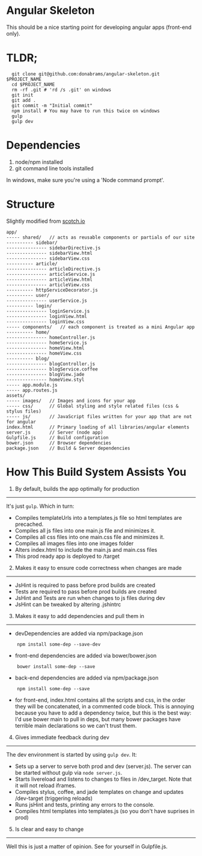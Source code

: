Angular Skeleton
================

This should be a nice starting point for developing angular apps (front-end only).

TLDR;
=====

```
  git clone git@github.com:donabrams/angular-skeleton.git $PROJECT_NAME
  cd $PROJECT_NAME
  rm -rf .git # 'rd /s .git' on windows
  git init
  git add .
  git commit -m "Initial commit"
  npm install # You may have to run this twice on windows
  gulp
  gulp dev
```

Dependencies
============

 1. node/npm installed
 2. git command line tools installed

In windows, make sure you're using a 'Node command prompt'.

Structure
=========

Slightly modified from [scotch.io](http://scotch.io/tutorials/javascript/angularjs-best-practices-directory-structure)

    app/
    ----- shared/   // acts as reusable components or partials of our site
    ---------- sidebar/
    --------------- sidebarDirective.js
    --------------- sidebarView.html
    --------------- sidebarView.css
    ---------- article/
    --------------- articleDirective.js
    --------------- articleService.js
    --------------- articleView.html
    --------------- articleView.css
    ---------- httpServiceDecorator.js
    ---------- user/
    --------------- userService.js
    ---------- login/
    --------------- loginService.js
    --------------- loginView.html
    --------------- loginView.css
    ----- components/   // each component is treated as a mini Angular app
    ---------- home/
    --------------- homeController.js
    --------------- homeService.js
    --------------- homeView.html
    --------------- homeView.css
    ---------- blog/
    --------------- blogController.js
    --------------- blogService.coffee
    --------------- blogView.jade
    --------------- homeView.styl
    ----- app.module.js
    ----- app.routes.js
    assets/
    ----- images/   // Images and icons for your app
    ----- css/      // Global styling and style related files (css & stylus files)
    ----- js/       // JavaScript files written for your app that are not for angular
    index.html      // Primary loading of all libraries/angular elements
    server.js       // Server (node app)
    Gulpfile.js     // Build configuration
    bower.json      // Browser dependencies
    package.json    // Build & Server dependencies

How This Build System Assists You
=================================

1. By default, builds the app optimally for production
------------------------------------------------------
It's just ```gulp```. Which in turn:
 - Compiles templateUrls into a templates.js file so html templates are precached.
 - Compiles all js files into one main.js file and minimizes it.
 - Compiles all css files into one main.css file and minimizes it.
 - Compiles all images files into one images folder
 - Alters index.html to include the main.js and main.css files
 - This prod ready app is deployed to /target

2. Makes it easy to ensure code correctness when changes are made
-----------------------------------------------------------------
 - JsHint is required to pass before prod builds are created
 - Tests are required to pass before prod builds are created
 - JsHint and Tests are run when changes to js files during dev
 - JsHint can be tweaked by altering .jshintrc

3. Makes it easy to add dependencies and pull them in
-----------------------------------------------------
 - devDependencies are added via npm/package.json
```
    npm install some-dep --save-dev
```
 - front-end dependencies are added via bower/bower.json
```
    bower install some-dep --save
````
 - back-end dependencies are added via npm/package.json
```
    npm install some-dep --save
```
 - for front-end, index.html contains all the scripts and css, in the order they will be concatenated, in a commented code block. This is annoying because you have to add a dependency twice, but this is the best way: I'd use bower main to pull in deps, but many bower packages have terrible main declarations so we can't trust them.

4. Gives immediate feedback during dev
--------------------------------------
 The dev environment is started by using ```gulp dev```. It:
 - Sets up a server to serve both prod and dev (server.js). The server can be started without gulp via ```node server.js```.
 - Starts livereload and listens to changes to files in /dev_target. Note that it will not reload iframes.
 - Compiles stylus, coffee, and jade templates on change and updates /dev-target (triggering reloads)
 - Runs jsHint and tests, printing any errors to the console.
 - Compiles html templates into templates.js (so you don't have suprises in prod)

5. Is clear and easy to change
------------------------------
Well this is just a matter of opinion. See for yourself in Gulpfile.js.

